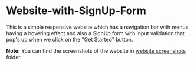 # Website-with-SignUp-Form

This is a simple responsive website which has a navigation bar with menus having a hovering effect and also a SignUp form with input validation that pop's up when we click on the "Get Started" button.

**Note:** You can find the screenshots of the website in [website screenshots](/Wedsite%20with%20SignUp%20Form/website%20screenshots) folder.
